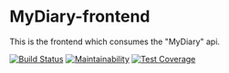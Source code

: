 # MyDiary-frontend
This is the frontend which consumes the "MyDiary" api.

[![Build Status](https://travis-ci.com/MuhanguziDavid/mydiary-frontend.svg?branch=develop)](https://travis-ci.com/MuhanguziDavid/mydiary-frontend)
[![Maintainability](https://api.codeclimate.com/v1/badges/21900b8c0784cb98cf96/maintainability)](https://codeclimate.com/github/MuhanguziDavid/mydiary-frontend/maintainability)
[![Test Coverage](https://api.codeclimate.com/v1/badges/21900b8c0784cb98cf96/test_coverage)](https://codeclimate.com/github/MuhanguziDavid/mydiary-frontend/test_coverage)